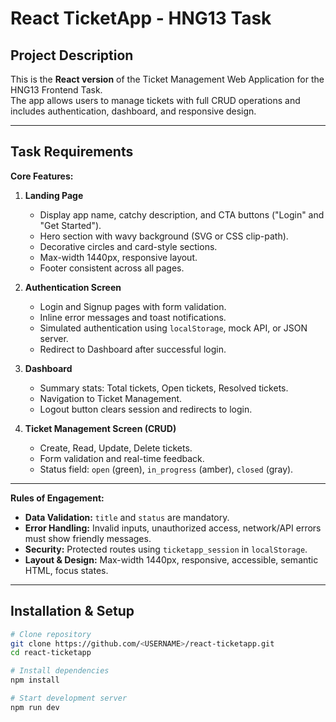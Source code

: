 # React TicketApp - HNG13 Task

## Project Description
This is the **React version** of the Ticket Management Web Application for the HNG13 Frontend Task.  
The app allows users to manage tickets with full CRUD operations and includes authentication, dashboard, and responsive design.

---

## Task Requirements

**Core Features:**

1. **Landing Page**
   - Display app name, catchy description, and CTA buttons ("Login" and "Get Started").
   - Hero section with wavy background (SVG or CSS clip-path).
   - Decorative circles and card-style sections.
   - Max-width 1440px, responsive layout.
   - Footer consistent across all pages.

2. **Authentication Screen**
   - Login and Signup pages with form validation.
   - Inline error messages and toast notifications.
   - Simulated authentication using `localStorage`, mock API, or JSON server.
   - Redirect to Dashboard after successful login.

3. **Dashboard**
   - Summary stats: Total tickets, Open tickets, Resolved tickets.
   - Navigation to Ticket Management.
   - Logout button clears session and redirects to login.

4. **Ticket Management Screen (CRUD)**
   - Create, Read, Update, Delete tickets.
   - Form validation and real-time feedback.
   - Status field: `open` (green), `in_progress` (amber), `closed` (gray).

---

**Rules of Engagement:**

- **Data Validation:** `title` and `status` are mandatory.  
- **Error Handling:** Invalid inputs, unauthorized access, network/API errors must show friendly messages.  
- **Security:** Protected routes using `ticketapp_session` in `localStorage`.  
- **Layout & Design:** Max-width 1440px, responsive, accessible, semantic HTML, focus states.  

---

## Installation & Setup

```bash
# Clone repository
git clone https://github.com/<USERNAME>/react-ticketapp.git
cd react-ticketapp

# Install dependencies
npm install

# Start development server
npm run dev
